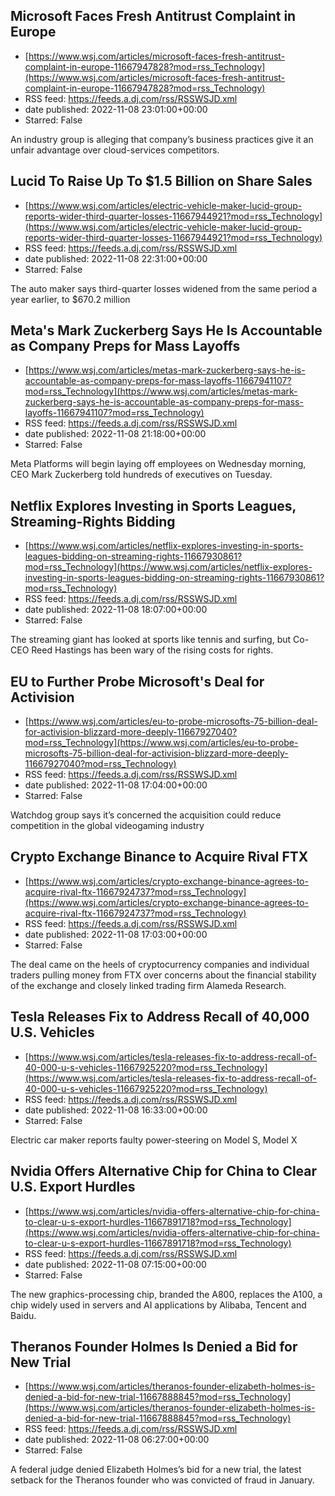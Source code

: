 ## Microsoft Faces Fresh Antitrust Complaint in Europe
 - [https://www.wsj.com/articles/microsoft-faces-fresh-antitrust-complaint-in-europe-11667947828?mod=rss_Technology](https://www.wsj.com/articles/microsoft-faces-fresh-antitrust-complaint-in-europe-11667947828?mod=rss_Technology)
 - RSS feed: https://feeds.a.dj.com/rss/RSSWSJD.xml
 - date published: 2022-11-08 23:01:00+00:00
 - Starred: False

An industry group is alleging that company’s business practices give it an unfair advantage over cloud-services competitors.

## Lucid To Raise Up To $1.5 Billion on Share Sales
 - [https://www.wsj.com/articles/electric-vehicle-maker-lucid-group-reports-wider-third-quarter-losses-11667944921?mod=rss_Technology](https://www.wsj.com/articles/electric-vehicle-maker-lucid-group-reports-wider-third-quarter-losses-11667944921?mod=rss_Technology)
 - RSS feed: https://feeds.a.dj.com/rss/RSSWSJD.xml
 - date published: 2022-11-08 22:31:00+00:00
 - Starred: False

The auto maker says third-quarter losses widened from the same period a year earlier, to $670.2 million

## Meta's Mark Zuckerberg Says He Is Accountable as Company Preps for Mass Layoffs
 - [https://www.wsj.com/articles/metas-mark-zuckerberg-says-he-is-accountable-as-company-preps-for-mass-layoffs-11667941107?mod=rss_Technology](https://www.wsj.com/articles/metas-mark-zuckerberg-says-he-is-accountable-as-company-preps-for-mass-layoffs-11667941107?mod=rss_Technology)
 - RSS feed: https://feeds.a.dj.com/rss/RSSWSJD.xml
 - date published: 2022-11-08 21:18:00+00:00
 - Starred: False

Meta Platforms will begin laying off employees on Wednesday morning, CEO Mark Zuckerberg told hundreds of executives on Tuesday.

## Netflix Explores Investing in Sports Leagues, Streaming-Rights Bidding
 - [https://www.wsj.com/articles/netflix-explores-investing-in-sports-leagues-bidding-on-streaming-rights-11667930861?mod=rss_Technology](https://www.wsj.com/articles/netflix-explores-investing-in-sports-leagues-bidding-on-streaming-rights-11667930861?mod=rss_Technology)
 - RSS feed: https://feeds.a.dj.com/rss/RSSWSJD.xml
 - date published: 2022-11-08 18:07:00+00:00
 - Starred: False

The streaming giant has looked at sports like tennis and surfing, but Co-CEO Reed Hastings has been wary of the rising costs for rights.

## EU to Further Probe Microsoft's Deal for Activision
 - [https://www.wsj.com/articles/eu-to-probe-microsofts-75-billion-deal-for-activision-blizzard-more-deeply-11667927040?mod=rss_Technology](https://www.wsj.com/articles/eu-to-probe-microsofts-75-billion-deal-for-activision-blizzard-more-deeply-11667927040?mod=rss_Technology)
 - RSS feed: https://feeds.a.dj.com/rss/RSSWSJD.xml
 - date published: 2022-11-08 17:04:00+00:00
 - Starred: False

Watchdog group says it’s concerned the acquisition could reduce competition in the global videogaming industry

## Crypto Exchange Binance to Acquire Rival FTX
 - [https://www.wsj.com/articles/crypto-exchange-binance-agrees-to-acquire-rival-ftx-11667924737?mod=rss_Technology](https://www.wsj.com/articles/crypto-exchange-binance-agrees-to-acquire-rival-ftx-11667924737?mod=rss_Technology)
 - RSS feed: https://feeds.a.dj.com/rss/RSSWSJD.xml
 - date published: 2022-11-08 17:03:00+00:00
 - Starred: False

The deal came on the heels of cryptocurrency companies and individual traders pulling money from FTX over concerns about the financial stability of the exchange and closely linked trading firm Alameda Research.

## Tesla Releases Fix to Address Recall of 40,000 U.S. Vehicles
 - [https://www.wsj.com/articles/tesla-releases-fix-to-address-recall-of-40-000-u-s-vehicles-11667925220?mod=rss_Technology](https://www.wsj.com/articles/tesla-releases-fix-to-address-recall-of-40-000-u-s-vehicles-11667925220?mod=rss_Technology)
 - RSS feed: https://feeds.a.dj.com/rss/RSSWSJD.xml
 - date published: 2022-11-08 16:33:00+00:00
 - Starred: False

Electric car maker reports faulty power-steering on Model S, Model X

## Nvidia Offers Alternative Chip for China to Clear U.S. Export Hurdles
 - [https://www.wsj.com/articles/nvidia-offers-alternative-chip-for-china-to-clear-u-s-export-hurdles-11667891718?mod=rss_Technology](https://www.wsj.com/articles/nvidia-offers-alternative-chip-for-china-to-clear-u-s-export-hurdles-11667891718?mod=rss_Technology)
 - RSS feed: https://feeds.a.dj.com/rss/RSSWSJD.xml
 - date published: 2022-11-08 07:15:00+00:00
 - Starred: False

The new graphics-processing chip, branded the A800, replaces the A100, a chip widely used in servers and AI applications by Alibaba, Tencent and Baidu.

## Theranos Founder Holmes Is Denied a Bid for New Trial
 - [https://www.wsj.com/articles/theranos-founder-elizabeth-holmes-is-denied-a-bid-for-new-trial-11667888845?mod=rss_Technology](https://www.wsj.com/articles/theranos-founder-elizabeth-holmes-is-denied-a-bid-for-new-trial-11667888845?mod=rss_Technology)
 - RSS feed: https://feeds.a.dj.com/rss/RSSWSJD.xml
 - date published: 2022-11-08 06:27:00+00:00
 - Starred: False

A federal judge denied Elizabeth Holmes’s bid for a new trial, the latest setback for the Theranos founder who was convicted of fraud in January.
